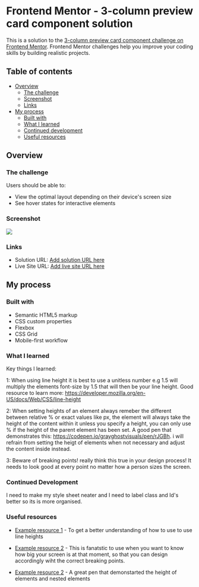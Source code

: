 # Frontend Mentor - 3-column preview card component solution

This is a solution to the [3-column preview card component challenge on Frontend Mentor](https://www.frontendmentor.io/challenges/3column-preview-card-component-pH92eAR2-). Frontend Mentor challenges help you improve your coding skills by building realistic projects. 

## Table of contents

- [Overview](#overview)
  - [The challenge](#the-challenge)
  - [Screenshot](#screenshot)
  - [Links](#links)
- [My process](#my-process)
  - [Built with](#built-with)
  - [What I learned](#what-i-learned)
  - [Continued development](#continued-development)
  - [Useful resources](#useful-resources)



## Overview

### The challenge

Users should be able to:

- View the optimal layout depending on their device's screen size
- See hover states for interactive elements

### Screenshot

![]("./Screenshot-Desktop.JPG")


### Links

- Solution URL: [Add solution URL here](https://your-solution-url.com)
- Live Site URL: [Add live site URL here](https://your-live-site-url.com)

## My process

### Built with

- Semantic HTML5 markup
- CSS custom properties
- Flexbox
- CSS Grid
- Mobile-first workflow

### What I learned

Key things I learned: 

1: When using line height it is best to use a unitless number e.g 1.5 will multiply the elements font-size by 1.5 that will then be your line height. Good resource to learn more: https://developer.mozilla.org/en-US/docs/Web/CSS/line-height

2: When setting heights of an element always remeber the different between relative % or exact values like px, the element will always take the height of the content within it unless you specify a height, you can only use % if the height of the parent element has been set.  A good pen that demonstrates this: https://codepen.io/grayghostvisuals/pen/rJGBh. i will refrain from setting the heigt of elements when not necessary and adjust the content inside instead. 

3: Beware of breaking points! really think this true in your design process! It needs to look good at every point no matter how a person sizes the screen. 

### Continued Development

I need to make my style sheet neater and I need to label class and Id's better so its is more organised. 

### Useful resources

- [Example resource 1](https://developer.mozilla.org/en-US/docs/Web/CSS/line-height) - To get a better understanding of how to use to use line heights 

- [Example resource 2](https://viewportsizer.com/what-is-my-screen-size/) - This is fanatstic to use when you want to know how big your screen is at that moment, so that you can design accordingly wiht the correct breaking points.

- [Example resource 2](https://codepen.io/grayghostvisuals/pen/rJGBh.) - A great pen that demonstarted the height of elements and nested elements